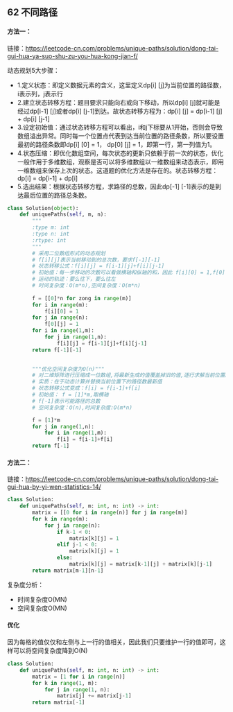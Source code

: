 ## 62 不同路径

#### 方法一：

链接：https://leetcode-cn.com/problems/unique-paths/solution/dong-tai-gui-hua-ya-suo-shu-zu-you-hua-kong-jian-f/

动态规划5大步骤：

- 1.定义状态：即定义数据元素的含义，这里定义dp[i] [j]为当前位置的路径数，i表示列，j表示行
- 2.建立状态转移方程：题目要求只能向右或向下移动，所以dp[i] [j]就可能是经过dp[i-1] [j]或者dp[i] [j-1]到达。故状态转移方程为：dp[i] [j] = dp[i-1] [j] + dp[i] [j-1]
- 3.设定初始值：通过状态转移方程可以看出，i和j下标要从1开始，否则会导致数组溢出异常。同时每一个位置点代表到达当前位置的路径条数，所以要设置最初的路径条数即dp[i] [0] = 1， dp[0] [j] = 1，即第一行，第一列值为1。
- 4.状态压缩：即优化数组空间，每次状态的更新只依赖于前一次的状态，优化一般作用于多维数组，观察是否可以将多维数组以一维数组来动态表示，即用一维数组来保存上次的状态。这道题的优化方法是存在的。状态转移方程：dp[i] = dp[i-1] + dp[i]
- 5.选出结果：根据状态转移方程，求路径的总数，因此dp[-1] [-1]表示的是到达最后位置的路径总条数。

 

```python
class Solution(object):
    def uniquePaths(self, m, n):
        """
        :type m: int
        :type n: int
        :rtype: int
        """
        # 采用二位数组形式的动态规划
        # f[i][j]表示当前移动到的总次数，要求f[-1][-1]
        # 状态转移公式：f[i][j] = f[i-1][j]+f[i][j-1]
        # 初始值：每一步移动的次数可以看做横轴和纵轴的和，因此 f[i][0] = 1,f[0][j]=1
        # 运动的轨迹：要么往下，要么往左
        # 时间复杂度：O(m*n),空间复杂度：O(m*n)
        
        f = [[0]*n for zong in range(m)]
        for i in range(m):
            f[i][0] = 1
        for j in range(n):
            f[0][j] = 1
        for i in range(1,m):
            for j in range(1,n):
                f[i][j] = f[i-1][j]+f[i][j-1]
        return f[-1][-1]
        

        """优化空间复杂度为O(n)"""
        # 对二维矩阵进行压缩成一位数组,将最新生成的值覆盖掉旧的值,逐行求解当前位置的最新路径条数！
        # 实质：在于动态计算并替换当前位置下的路径数最新值
        # 状态转移公式变成：f[i] = f[i-1]+f[i]
        # 初始值： f = [1]*m,取横轴
        # f[-1]表示可能路径的总数
        # 空间复杂度：O(n),时间复杂度:O(m*n)

        f = [1]*m
        for j in range(1,n):
            for i in range(1,m):
                f[i] = f[i-1]+f[i]
        return f[-1]
```



#### 方法二：

链接：https://leetcode-cn.com/problems/unique-paths/solution/dong-tai-gui-hua-by-yi-wen-statistics-14/

```python
class Solution:
    def uniquePaths(self, m: int, n: int) -> int:
        matrix = [[0 for i in range(n)] for j in range(m)]
        for k in range(m):
            for j in range(n):
                if k-1 < 0:
                    matrix[k][j] = 1
                elif j-1 < 0:
                    matrix[k][j] = 1
                else:
                    matrix[k][j] = matrix[k-1][j] + matrix[k][j-1]
        return matrix[m-1][n-1]
```

复杂度分析：

- 时间复杂度O(MN)
- 空间复杂度O(MN)



#### 优化

因为每格的值仅仅和左侧与上一行的值相关，因此我们只要维护一行的值即可，这样可以将空间复杂度降到O(N)

```python
class Solution:
    def uniquePaths(self, m: int, n: int) -> int:
        matrix = [1 for i in range(n)]
        for k in range(1, m):
            for j in range(1, n):
                matrix[j] += matrix[j-1]
        return matrix[-1]
```



